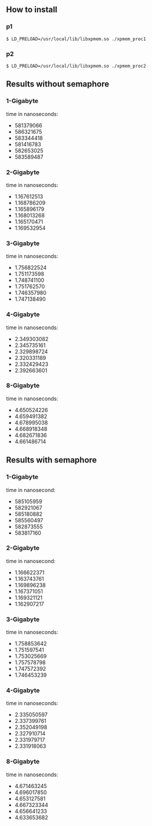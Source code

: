 ## How to install

### p1
````
$ LD_PRELOAD=/usr/local/lib/libxpmem.so ./xpmem_proc1
````

### p2
````
$ LD_PRELOAD=/usr/local/lib/libxpmem.so ./xpmem_proc2
````


## Results without semaphore

### 1-Gigabyte

time in nanoseconds:

- 581379066
- 586321675
- 583344418
- 581416783
- 582653025
- 583589487

### 2-Gigabyte

time in nanoseconds:

- 1.167612513
- 1.168786209
- 1.165896179
- 1.168013268
- 1.165170471
- 1.169532954


### 3-Gigabyte

time in nanoseconds:

- 1.756822524
- 1.751173598
- 1.748741100
- 1.751762570
- 1.746357980
- 1.747138490


### 4-Gigabyte

time in nanoseconds:

- 2.349303082
- 2.345735161
- 2.329898724
- 2.320331189
- 2.332429423
- 2.392663601



### 8-Gigabyte

time in nanoseconds:

- 4.650524226
- 4.659491382
- 4.678995038
- 4.668918348
- 4.682671836
- 4.661486714



## Results with semaphore

### 1-Gigabyte

time in nanosecond:

- 585105959
- 582921067
- 585180882
- 585560497
- 582873555
- 583817160


### 2-Gigabyte

time in nanosecond:

- 1.166622371
- 1.163743761
- 1.169896238
- 1.167371051
- 1.169321121
- 1.162907217


### 3-Gigabyte

time in nanoseconds:

- 1.758853642
- 1.751597541
- 1.753025669
- 1.757578798
- 1.747572392
- 1.746453239

### 4-Gigabyte

time in nanoseconds:

- 2.335050597
- 2.337399761
- 2.352049198
- 2.327910714
- 2.331979717
- 2.331918063

### 8-Gigabyte

time in nanoseconds:

- 4.671463245
- 4.696017850
- 4.653127581
- 4.667323344
- 4.656641233
- 4.633653682